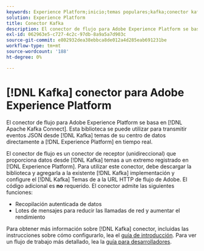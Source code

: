 ```yaml
---
keywords: Experience Platform;inicio;temas populares;kafka;conector kafka;Kafka;
solution: Experience Platform
title: Conector Kafka
description: El conector de flujo para Adobe Experience Platform se basa en Apache Kafka Connect. Esta biblioteca se puede utilizar para transmitir eventos JSON desde temas de Kafka en su centro de datos directamente al Experience Platform en tiempo real.
exl-id: 062963e5-c727-4c2c-97db-8a9a5a7d903c
source-git-commit: e802932dea38ebbca8de012a4d285eab691231be
workflow-type: tm+mt
source-wordcount: '188'
ht-degree: 0%

---
```


# [!DNL Kafka] conector para Adobe Experience Platform

El conector de flujo para Adobe Experience Platform se basa en [!DNL Apache Kafka Connect]. Esta biblioteca se puede utilizar para transmitir eventos JSON desde [!DNL Kafka] temas de su centro de datos directamente a [!DNL Experience Platform] en tiempo real.

El conector de flujo es un conector de receptor (unidireccional) que proporciona datos desde [!DNL Kafka] temas a un extremo registrado en [!DNL Experience Platform]. Para utilizar este conector, debe descargar la biblioteca y agregarla a la existente [!DNL Kafka] implementación y configure el [!DNL Kafka] Temas de a la URL HTTP de flujo de Adobe. El código adicional es **no** requerido. El conector admite las siguientes funciones:

- Recopilación autenticada de datos
- Lotes de mensajes para reducir las llamadas de red y aumentar el rendimiento

Para obtener más información sobre [!DNL Kafka] conector, incluidas las instrucciones sobre cómo configurarlo, lea el [guía de introducción](https://github.com/adobe/experience-platform-streaming-connect). Para ver un flujo de trabajo más detallado, lea la [guía para desarrolladores](https://www.adobe.com/go/kafka-connector-developer-guide).
